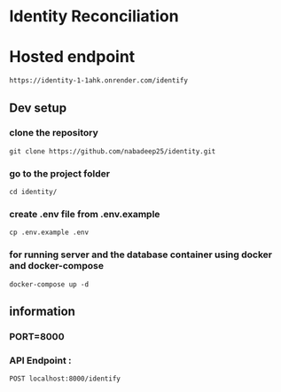 
# Identity Reconciliation

# Hosted endpoint
```
https://identity-1-1ahk.onrender.com/identify

```

##  Dev setup

### clone the repository
```
git clone https://github.com/nabadeep25/identity.git

```

### go to the project folder
```
cd identity/

```
### create .env file from .env.example
```
cp .env.example .env

```
 
### for running server and the database container using docker and docker-compose
```
docker-compose up -d
```

## information
### PORT=8000
### API Endpoint :
```
POST localhost:8000/identify
```


